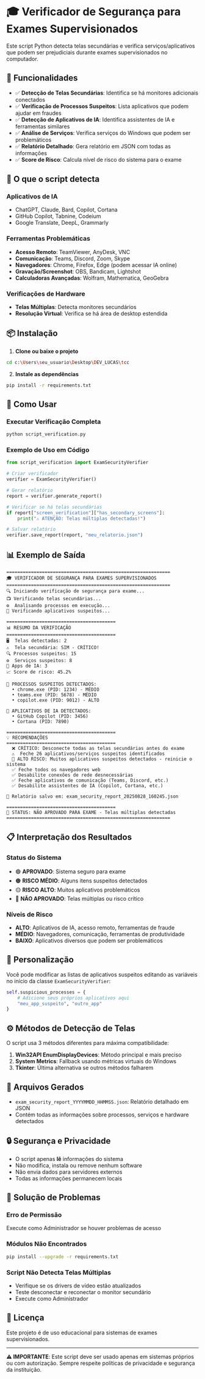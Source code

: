 # 🎓 Verificador de Segurança para Exames Supervisionados

Este script Python detecta telas secundárias e verifica serviços/aplicativos que podem ser prejudiciais durante exames supervisionados no computador.

## 🔧 Funcionalidades

- ✅ **Detecção de Telas Secundárias**: Identifica se há monitores adicionais conectados
- ✅ **Verificação de Processos Suspeitos**: Lista aplicativos que podem ajudar em fraudes
- ✅ **Detecção de Aplicativos de IA**: Identifica assistentes de IA e ferramentas similares  
- ✅ **Análise de Serviços**: Verifica serviços do Windows que podem ser problemáticos
- ✅ **Relatório Detalhado**: Gera relatório em JSON com todas as informações
- ✅ **Score de Risco**: Calcula nível de risco do sistema para o exame

## 🚨 O que o script detecta

### Aplicativos de IA
- ChatGPT, Claude, Bard, Copilot, Cortana
- GitHub Copilot, Tabnine, Codeium
- Google Translate, DeepL, Grammarly

### Ferramentas Problemáticas
- **Acesso Remoto**: TeamViewer, AnyDesk, VNC
- **Comunicação**: Teams, Discord, Zoom, Skype  
- **Navegadores**: Chrome, Firefox, Edge (podem acessar IA online)
- **Gravação/Screenshot**: OBS, Bandicam, Lightshot
- **Calculadoras Avançadas**: Wolfram, Mathematica, GeoGebra

### Verificações de Hardware
- **Telas Múltiplas**: Detecta monitores secundários
- **Resolução Virtual**: Verifica se há área de desktop estendida

## 📦 Instalação

1. **Clone ou baixe o projeto**
```bash
cd c:\Users\seu_usuario\Desktop\DEV_LUCAS\tcc
```

2. **Instale as dependências**
```bash
pip install -r requirements.txt
```

## 🚀 Como Usar

### Executar Verificação Completa
```bash
python script_verification.py
```

### Exemplo de Uso em Código
```python
from script_verification import ExamSecurityVerifier

# Criar verificador
verifier = ExamSecurityVerifier()

# Gerar relatório
report = verifier.generate_report()

# Verificar se há telas secundárias
if report["screen_verification"]["has_secondary_screens"]:
    print("⚠️ ATENÇÃO: Telas múltiplas detectadas!")

# Salvar relatório
verifier.save_report(report, "meu_relatorio.json")
```

## 📊 Exemplo de Saída

```
============================================================
🎓 VERIFICADOR DE SEGURANÇA PARA EXAMES SUPERVISIONADOS
============================================================
🔍 Iniciando verificação de segurança para exame...
📺 Verificando telas secundárias...
⚙️  Analisando processos em execução...
🚨 Verificando aplicativos suspeitos...

========================================
📊 RESUMO DA VERIFICAÇÃO
========================================
🖥️  Telas detectadas: 2
⚠️  Tela secundária: SIM - CRÍTICO!
🔍 Processos suspeitos: 15
⚙️  Serviços suspeitos: 8
🤖 Apps de IA: 3
📈 Score de risco: 45.2%

🚨 PROCESSOS SUSPEITOS DETECTADOS:
  • chrome.exe (PID: 1234) - MÉDIO
  • teams.exe (PID: 5678) - MÉDIO
  • copilot.exe (PID: 9012) - ALTO

🤖 APLICATIVOS DE IA DETECTADOS:
  • GitHub Copilot (PID: 3456)
  • Cortana (PID: 7890)

========================================
💡 RECOMENDAÇÕES
========================================
  ❌ CRÍTICO: Desconecte todas as telas secundárias antes do exame
  ⚠️  Feche 26 aplicativos/serviços suspeitos identificados
  🔴 ALTO RISCO: Muitos aplicativos suspeitos detectados - reinicie o sistema
  ✅ Feche todos os navegadores web
  ✅ Desabilite conexões de rede desnecessárias
  ✅ Feche aplicativos de comunicação (Teams, Discord, etc.)
  ✅ Desabilite assistentes de IA (Copilot, Cortana, etc.)

📄 Relatório salvo em: exam_security_report_20250828_160245.json

========================================
🔴 STATUS: NÃO APROVADO PARA EXAME - Telas múltiplas detectadas
============================================================
```

## 📋 Interpretação dos Resultados

### Status do Sistema
- 🟢 **APROVADO**: Sistema seguro para exame
- 🟠 **RISCO MÉDIO**: Alguns itens suspeitos detectados
- 🟡 **RISCO ALTO**: Muitos aplicativos problemáticos
- 🔴 **NÃO APROVADO**: Telas múltiplas ou risco crítico

### Níveis de Risco
- **ALTO**: Aplicativos de IA, acesso remoto, ferramentas de fraude
- **MÉDIO**: Navegadores, comunicação, ferramentas de produtividade  
- **BAIXO**: Aplicativos diversos que podem ser problemáticos

## 🔧 Personalização

Você pode modificar as listas de aplicativos suspeitos editando as variáveis no início da classe `ExamSecurityVerifier`:

```python
self.suspicious_processes = {
    # Adicione seus próprios aplicativos aqui
    "meu_app_suspeito", "outro_app"
}
```

## ⚙️ Métodos de Detecção de Telas

O script usa 3 métodos diferentes para máxima compatibilidade:

1. **Win32API EnumDisplayDevices**: Método principal e mais preciso
2. **System Metrics**: Fallback usando métricas virtuais do Windows
3. **Tkinter**: Última alternativa se outros métodos falharem

## 📄 Arquivos Gerados

- `exam_security_report_YYYYMMDD_HHMMSS.json`: Relatório detalhado em JSON
- Contém todas as informações sobre processos, serviços e hardware detectados

## 🔒 Segurança e Privacidade

- O script apenas **lê** informações do sistema
- Não modifica, instala ou remove nenhum software
- Não envia dados para servidores externos
- Todas as informações permanecem locais

## 🐛 Solução de Problemas

### Erro de Permissão
Execute como Administrador se houver problemas de acesso

### Módulos Não Encontrados
```bash
pip install --upgrade -r requirements.txt
```

### Script Não Detecta Telas Múltiplas
- Verifique se os drivers de vídeo estão atualizados
- Teste desconectar e reconectar o monitor secundário
- Execute como Administrador

## 📝 Licença

Este projeto é de uso educacional para sistemas de exames supervisionados.

---

**⚠️ IMPORTANTE**: Este script deve ser usado apenas em sistemas próprios ou com autorização. Sempre respeite políticas de privacidade e segurança da instituição.
